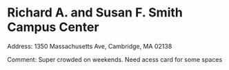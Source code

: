# Richard A. and Susan F. Smith Campus Center

Address: 1350 Massachusetts Ave, Cambridge, MA 02138

Comment: Super crowded on weekends. Need acess card for some spaces

